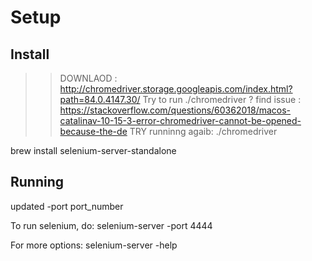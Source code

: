 # Setup
## Install

>> DOWNLAOD : http://chromedriver.storage.googleapis.com/index.html?path=84.0.4147.30/
>> Try to run ./chromedriver ? find issue : https://stackoverflow.com/questions/60362018/macos-catalinav-10-15-3-error-chromedriver-cannot-be-opened-because-the-de
>> TRY runninng agaib:  ./chromedriver

brew install selenium-server-standalone
## Running

updated -port port_number

To run selenium, do: selenium-server -port 4444

For more options: selenium-server -help
